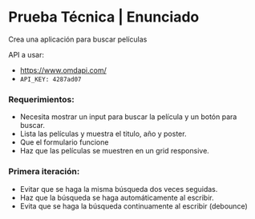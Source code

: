 # Prueba Técnica | Enunciado

Crea una aplicación para buscar películas

API a usar:
- https://www.omdapi.com/
- ```API_KEY: 4287ad07```

### Requerimientos:
- Necesita mostrar un input para buscar la película y un botón para buscar.
- Lista las películas y muestra el titulo, año y poster.
- Que el formulario funcione
- Haz que las películas se muestren en un grid responsive.

### Primera iteración:
- Evitar que se haga la misma búsqueda dos veces seguidas.
- Haz que la búsqueda se haga automáticamente al escribir.
- Evita que se haga la búsqueda continuamente al escribir (debounce)
